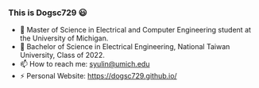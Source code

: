 ### This is Dogsc729 😃
- 🌱 Master of Science in Electrical and Computer Engineering student at the University of Michigan.
- 🌱 Bachelor of Science in Electrical Engineering, National Taiwan University, Class of 2022.
- 📫 How to reach me: syulin@umich.edu
- ⚡ Personal Website: https://dogsc729.github.io/
<!--
**dogsc729/dogsc729** is a ✨ _special_ ✨ repository because its `README.md` (this file) appears on your GitHub profile.

Here are some ideas to get you started:

- 🔭 I’m currently working on ...
- 🌱 I’m currently learning ...
- 👯 I’m looking to collaborate on ...
- 🤔 I’m looking for help with ...
- 💬 Ask me about ...
- 📫 How to reach me: ...
- 😄 Pronouns: ...
- ⚡ Fun fact: ...
-->
